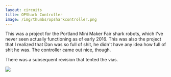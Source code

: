 ```yaml
---
layout: circuits
title: OPShark Controller
image: /img/thumbs/opsharkcontroller.png
---
```


This was a project for the Portland Mini Maker Fair shark robots, which I've never seen actually functioning as of early 2016. This was also the project that I realized that Dan was so full of shit, he didn't have any idea how full of shit he was. The controller came out nice, though. 

There was a subsequent revision that tented the vias.

<img src="https://jenner.smugmug.com/One-off-Boards/n-xRn3fg/i-pDK3mP5/0/O/i-pDK3mP5.png">
